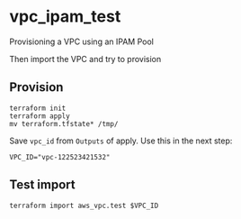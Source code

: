 # vpc_ipam_test

Provisioning a VPC using an IPAM Pool

Then import the VPC and try to provision

## Provision

```
terraform init
terraform apply
mv terraform.tfstate* /tmp/
```
Save `vpc_id` from `Outputs` of apply. Use this in the next step:

`VPC_ID="vpc-122523421532"`

## Test import

```
terraform import aws_vpc.test $VPC_ID
```
